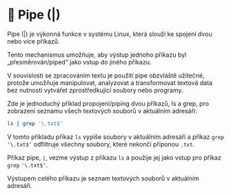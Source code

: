 # 🔧 Pipe (|)

Pipe (|) je výkonná funkce v systému Linux, která slouží ke spojení dvou nebo více příkazů.  

Tento mechanismus umožňuje, aby výstup jednoho příkazu byl „přesměrován/piped“ jako vstup do jiného příkazu.  

V souvislosti se zpracováním textu je použití pipe obzvláště užitečné, protože umožňuje manipulovat, analyzovat a transformovat textová data bez nutnosti vytvářet zprostředkující soubory nebo programy.  

Zde je jednoduchý příklad propojení/piping dvou příkazů, ls a grep, pro zobrazení seznamu všech textových souborů v aktuálním adresáři:

```BASH
ls | grep '\.txt$'
```

V tomto příkladu příkaz ```ls``` vypíše soubory v aktuálním adresáři a příkaz ```grep``` ```'\.txt$‘``` odfiltruje všechny soubory, které nekončí příponou ```.txt```.  

Příkaz pipe, ```|```, vezme výstup z příkazu ```ls``` a použije jej jako vstup pro příkaz ```grep``` ```'\.txt$‘```.  

Výstupem celého příkazu je seznam textových souborů v aktuálním adresáři.